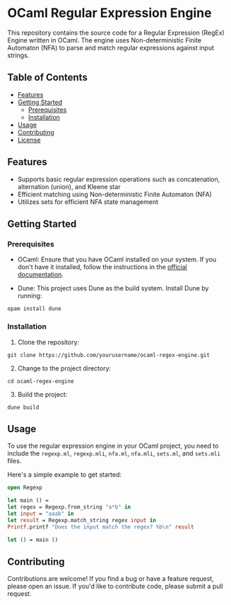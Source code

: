 # OCaml Regular Expression Engine

This repository contains the source code for a Regular Expression (RegEx) Engine written in OCaml. The engine uses Non-deterministic Finite Automaton (NFA) to parse and match regular expressions against input strings.

## Table of Contents

- [Features](#features)
- [Getting Started](#getting-started)
  - [Prerequisites](#prerequisites)
  - [Installation](#installation)
- [Usage](#usage)
- [Contributing](#contributing)
- [License](#license)

## Features

- Supports basic regular expression operations such as concatenation, alternation (union), and Kleene star
- Efficient matching using Non-deterministic Finite Automaton (NFA)
- Utilizes sets for efficient NFA state management

## Getting Started

### Prerequisites

- OCaml: Ensure that you have OCaml installed on your system. If you don't have it installed, follow the instructions in the [official documentation](https://ocaml.org/docs/install.html).

- Dune: This project uses Dune as the build system. Install Dune by running:

```
opam install dune
```

### Installation

1. Clone the repository:

```
git clone https://github.com/yourusername/ocaml-regex-engine.git
```

2. Change to the project directory:

```
cd ocaml-regex-engine
```

3. Build the project:

```
dune build
```

## Usage

To use the regular expression engine in your OCaml project, you need to include the `regexp.ml`, `regexp.mli`, `nfa.ml`, `nfa.mli`, `sets.ml`, and `sets.mli` files.

Here's a simple example to get started:

```ocaml
open Regexp

let main () =
let regex = Regexp.from_string "a*b" in
let input = "aaab" in
let result = Regexp.match_string regex input in
Printf.printf "Does the input match the regex? %b\n" result

let () = main ()
```

## Contributing
Contributions are welcome! If you find a bug or have a feature request, please open an issue. If you'd like to contribute code, please submit a pull request.
